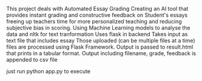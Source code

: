 This project deals with Automated Essay Grading 
Creating an AI tool that provides instant grading and constructive feedback on Student's essays freeing up teachers time for more personalized teaching and reducing subjective bias in scoring.
Using Machine Learning models to analyse the data and nltk for text tranformation
Uses flask in backend 
Takes input as text file that includes essay 
Those uploaded (can be multiple files at a time) files are processed using Flask Framework.
Output is passed to result.html that prints in a tabular format.
Output including filename, grade, feedback is appended to csv file

just run python app.py to execute 